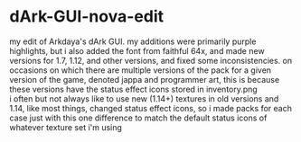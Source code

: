# dArk-GUI-nova-edit
my edit of Arkdaya's dArk GUI. my additions were primarily purple highlights, but i also added the font from faithful 64x, and made new versions for 1.7, 1.12, and other versions, and fixed some inconsistencies. on occasions on which there are multiple versions of the pack for a given version of the game, denoted jappa and programmer art, this is because these versions have the status effect icons stored in inventory.png  
i often but not always like to use new (1.14+) textures in old versions and 1.14, like most things, changed status effect icons, so i made packs for each case just with this one difference to match the default status icons of whatever texture set i'm using
